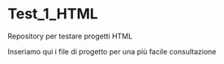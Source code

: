 # Test_1_HTML
Repository per testare progetti HTML

Inseriamo qui i file di progetto per una più facile consultazione
